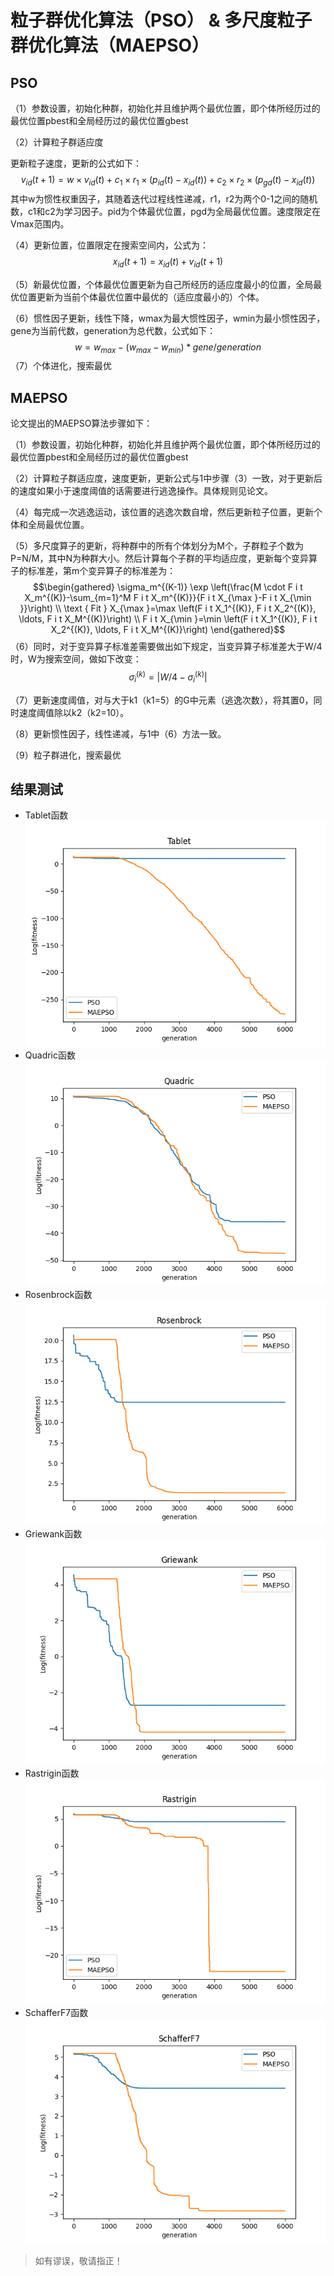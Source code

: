 # 粒子群优化算法（PSO） & 多尺度粒子群优化算法（MAEPSO）
## PSO
（1）参数设置，初始化种群，初始化并且维护两个最优位置，即个体所经历过的最优位置pbest和全局经历过的最优位置gbest

（2）计算粒子群适应度

更新粒子速度，更新的公式如下：
$$v_{i d}(t+1)=w \times v_{i d}(t)+c_1 \times r_1 \times\left(p_{i d}(t)-x_{i d}(t)\right)+c_2 \times r_2 \times\left(p_{g d}(t)-x_{i d}(t)\right)$$
其中w为惯性权重因子，其随着迭代过程线性递减，r1，r2为两个0-1之间的随机数，c1和c2为学习因子。pid为个体最优位置，pgd为全局最优位置。速度限定在Vmax范围内。

（4）更新位置，位置限定在搜索空间内，公式为：
$$x_{i d}(t+1)=x_{i d}(t)+v_{i d}(t+1)$$

（5）新最优位置，个体最优位置更新为自己所经历的适应度最小的位置，全局最优位置更新为当前个体最优位置中最优的（适应度最小的）个体。

（6）惯性因子更新，线性下降，wmax为最大惯性因子，wmin为最小惯性因子，gene为当前代数，generation为总代数，公式如下：
$$w=w_{max}-(w_{max}-w_{min})*gene/generation$$
（7）个体进化，搜索最优
## MAEPSO
论文提出的MAEPSO算法步骤如下：

（1）参数设置，初始化种群，初始化并且维护两个最优位置，即个体所经历过的最优位置pbest和全局经历过的最优位置gbest

（2）计算粒子群适应度，速度更新，更新公式与1中步骤（3）一致，对于更新后的速度如果小于速度阈值的话需要进行逃逸操作。具体规则见论文。

（4）每完成一次逃逸运动，该位置的逃逸次数自增，然后更新粒子位置，更新个体和全局最优位置。

（5）多尺度算子的更新，将种群中的所有个体划分为M个，子群粒子个数为P=N/M，其中N为种群大小。然后计算每个子群的平均适应度，更新每个变异算子的标准差，第m个变异算子的标准差为：
$$\begin{gathered}
\sigma_m^{(K-1)} \exp \left(\frac{M \cdot F i t X_m^{(K)}-\sum_{m=1}^M F i t X_m^{(K)}}{F i t X_{\max }-F i t X_{\min }}\right) \\
\text { Fit } X_{\max }=\max \left(F i t X_1^{(K)}, F i t X_2^{(K)}, \ldots, F i t X_M^{(K)}\right) \\
F i t X_{\min }=\min \left(F i t X_1^{(K)}, F i t X_2^{(K)}, \ldots, F i t X_M^{(K)}\right)
\end{gathered}$$
（6）同时，对于变异算子标准差需要做出如下规定，当变异算子标准差大于W/4时，W为搜索空间，做如下改变：
$$\sigma_i^{(k)}=\left|W / 4-\sigma_i^{(k)}\right| $$

（7）更新速度阈值，对与大于k1（k1=5）的G中元素（逃逸次数），将其置0，同时速度阈值除以k2（k2=10）。

（8）更新惯性因子，线性递减，与1中（6）方法一致。

（9）粒子群进化，搜索最优
## 结果测试
- Tablet函数
![Tablet0.png](../imgs/Tablet0.png)
- Quadric函数
![Quadric0.png](../imgs/Quadric0.png)
- Rosenbrock函数
![Rosenbrock0.png](../imgs/Rosenbrock0.png)
- Griewank函数
![Griewank0.png](../imgs/Griewank0.png)
- Rastrigin函数
![Rastrigin0.png](../imgs/Rastrigin0.png)
- SchafferF7函数 
![SchafferF70.png](../imgs/SchafferF70.png)
> 如有谬误，敬请指正！